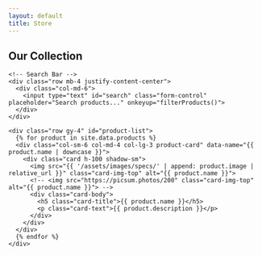 ```yaml
---
layout: default
title: Store
---
```


<section id="store" class="store-section py-5">
  <div class="container">
    <h2 class="text-center mb-5">Our Collection</h2>

    <!-- Search Bar -->
    <div class="row mb-4 justify-content-center">
      <div class="col-md-6">
        <input type="text" id="search" class="form-control" placeholder="Search products..." onkeyup="filterProducts()">
      </div>
    </div>

    <div class="row gy-4" id="product-list">
      {% for product in site.data.products %}
      <div class="col-sm-6 col-md-4 col-lg-3 product-card" data-name="{{ product.name | downcase }}">
        <div class="card h-100 shadow-sm">
          <img src="{{ '/assets/images/specs/' | append: product.image | relative_url }}" class="card-img-top" alt="{{ product.name }}">
          <!-- <img src="https://picsum.photos/200" class="card-img-top" alt="{{ product.name }}"> -->
          <div class="card-body">
            <h5 class="card-title">{{ product.name }}</h5>
            <p class="card-text">{{ product.description }}</p>
          </div>
        </div>
      </div>
      {% endfor %}
    </div>
  </div>
</section>

<script>
// JavaScript for Product Search
function filterProducts() {
  const query = document.getElementById('search').value.toLowerCase();
  const products = document.querySelectorAll('.product-card');
  
  products.forEach(product => {
    const name = product.getAttribute('data-name');
    if (name.includes(query)) {
      product.style.display = 'block';
    } else {
      product.style.display = 'none';
    }
  });
}
</script>
